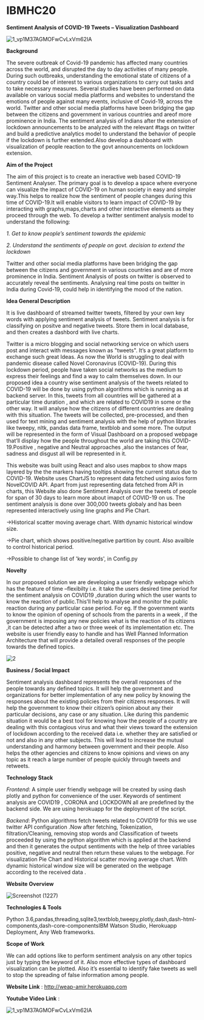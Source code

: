 # IBMHC20
**Sentiment Analysis of COVID-19 Tweets – Visualization Dashboard**

![1_vp1M37AGMOFwCvLxVm62IA](https://user-images.githubusercontent.com/52466713/87548081-a0663380-c6c9-11ea-858c-20246ca1c6b5.jpeg)

**Background**

The severe outbreak of Covid-19 pandemic has affected many countries across the world, and disrupted the day to day activities of many people. During such outbreaks, understanding the emotional state of citizens of a country could be of interest to various organizations to carry out tasks and to take necessary measures. Several studies have been performed on data available on various social media platforms and websites to understand the emotions of people against many events, inclusive of Covid-19, across the world. Twitter and other social media platforms have been bridging the gap between the citizens and government in various countries and areof more prominence in India. 
The sentiment analysis of Indians after the extension of lockdown announcements to be analyzed with the relevant #tags on twitter and build a predictive analytics model to understand the behavior of people if the lockdown is further extended.Also develop a dashboard with visualization of people reaction to the govt announcements on lockdown extension.

**Aim of the Project**

The aim of this project is to create an ineractive web based COVID-19 Sentiment Analyser. The primary goal is to develop a space where everyone can visualize the impact of COVID-19 on human society in easy and simpler way.This helps to realize how the sentiment of people changes during this time of COVID-19.It will enable visitors to learn impact of COVID-19 by interacting with graphs,maps,charts and other interactive elements as they proceed through the web.
To develop a twitter sentiment analysis model to understand the following:

_1. Get to know people’s sentiment towards the epidemic_

_2. Understand the sentiments of people on govt. decision to extend the lockdown_

Twitter and other social media platforms have been bridging the gap between the citizens and government in various countries and are of more prominence in India. Sentiment Analysis of posts on twitter is observed to accurately reveal the sentiments. Analysing real time posts on twitter in India during Covid-19, could help in identifying the mood of the nation.

**Idea General Description**

It is live dashboard of streamed twitter tweets, filtered by your own key words with applying sentiment analysis of tweets. Sentiment analysis is for classifying on positve and negative tweets. Store them in local database, and then creates a dashbord with live charts.

Twitter is a micro blogging and social networking service on which users post and interact with messages known as "tweets". It’s a great platform to exchange such great Ideas. 
As now the World is struggling to deal with pandemic disease called Novel Coronavirus (COVID-19). During this lockdown period, people have taken social networks as the medium to express their feelings and find a way to calm themselves down.
In our proposed idea a country wise sentiment analysis of the tweets related to COVID-19 will be done by using python algorithms which is running as at backend server. In this, tweets from all countries will be gathered at a particular time duration , and which are related to COVID19 in some or the other way. It will analyse how the citizens of different countries are dealing with this situation. The tweets will be collected, pre-processed, and then used for text mining and sentiment analysis with the help of python libraries like tweepy, nltk, pandas data frame, textblob and some more.
The output will be represented in the form of Visual Dashboard on a proposed webpage that’ll display how the people throughout the world are taking this COVID-19.Positive , negative and Neutral approaches ,also the instances of fear, sadness and disgust all will be represented in it.

This website was built using React and also uses mapbox to show maps layered by the the markers having tooltips showing the current status due to COVID-19. Website uses ChartJS to represent data fetched using axios form NovelCOVID API. Apart from just representing data fetched from API in charts, this Website also done Sentiment Analysis over the tweets of people for span of 30 days to learn more about imapct of COVID-19 on us. The sentiment analysis is done over 300,000 tweets globaly and has been represented interactively using line graphs and Pie Chart.

->Historical scatter moving average chart. With dynamic historical window size.

->Pie chart, which shows positive/negative partition by count. Also availble to control historical period.

->Possible to change list of 'key words', in Config.py

**Novelty**

In our proposed solution we are developing a user friendly webpage which has the feature of time –flexibilty i.e. it take the users desired time period for the sentiment analysis on COVID19 ,duration during which the user wants to know the reaction of public.This’ll help to analyse and monitor the public reaction during any particular case period. For eg. If the government wants to know the opinion of opening of schools from the parents in a week , if the government is imposing any new policies what is the reaction of its citizens ,it can be detected after a two or three week of its implementation etc.
The website is user friendly easy to handle and has Well Planned Information Architecture that will provide a detailed overall responses of the people towards the defined topics.

![2](https://user-images.githubusercontent.com/52466713/87548246-da373a00-c6c9-11ea-9cfb-34598ec50e28.jpg)

**Business / Social Impact**

Sentiment analysis dashboard represents the overall responses of the people towards any defined topics. It will help the government and organizations for better implementation of any new policy by knowing the responses about the existing policies from their citizens responses.
It will help the government to know their citizen’s opinion about any their particular decisions, any case or any situation. Like during this pandemic situation it would be a best tool for knowing how the people of a country are dealing with this contagious virus and what their views toward the extension of lockdown according to the received data i.e. whether they are satisfied or not and also in any other subjects.
This will lead to increase the mutual understanding and harmony between government and their people. Also helps the other agencies and citizens to know opinions and views on any topic as it reach a large number of people quickly through tweets and retweets.

**Technology Stack**

_Frontend_: A simple user friendly webpage will be created by using dash plotly and python for convenience of the user. Keywords of sentiment analysis are COVID19 , CORONA and LOCKDOWN all are  predefined by the backend side. We are using herokuapp for the deployment of the script.

_Backend_:  Python algorithms fetch tweets related to COVID19 for this we use twitter API configuration .Now after fetching, Tokenization, filtration/Cleaning, removing stop words and Classification of tweets proceeded by using the python algorithm which is applied at the backend and then it generates the output sentiments with the help of three variables positive, negative and neutral then return these values to the webpage.
For visualization Pie Chart and Historical scatter moving average chart. With dynamic historical window size will be generated on the webpage according to the received data .

**Website Overview**

![Screenshot (1227)](https://user-images.githubusercontent.com/52466713/87582816-97408b00-c6f8-11ea-9f13-aedd3ecc3769.png)


**Technologies & Tools**	

Python 3.6,pandas,threading,sqlite3,textblob,tweepy,plotly,dash,dash-html-components,dash-core-componentsIBM Watson Studio, Herokuapp  Deployment, Any Web frameworks.


**Scope of Work**

 We can add options like to perform sentiment analysis on any other topics just by typing the keyword of it. Also more effective types of dashboard visualization can be plotted.
Also it’s essential to identify fake tweets as well to stop the spreading of false information among people.

**Website Link** : http://weap-amir.herokuapp.com

**Youtube Video Link** : 

![1_vp1M37AGMOFwCvLxVm62IA](https://user-images.githubusercontent.com/52466713/87548081-a0663380-c6c9-11ea-858c-20246ca1c6b5.jpeg)

